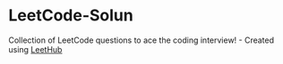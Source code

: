 # LeetCode-Solun
Collection of LeetCode questions to ace the coding interview! - Created using [LeetHub](https://github.com/QasimWani/LeetHub)
